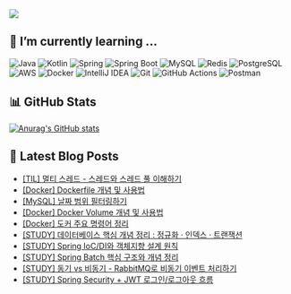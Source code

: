 <img src="https://capsule-render.vercel.app/api?type=waving&color=gradient&gradientColor=FFB6C1,E6E6FA,FFFACD&height=200&section=header&text=Welcome%20to%20chaewon's%20GITHUB%20!&fontSize=40&fontAlign=50&fontColor=ffffff&animation=fadeIn" />

## 🌱 I’m currently learning ...

<p>
  <!-- 언어 & 프레임워크 -->
  <img alt="Java" src="https://img.shields.io/badge/Java-007396?style=flat-square&logo=Java&logoColor=white"/>
  <img alt="Kotlin" src="https://img.shields.io/badge/Kotlin-0095D5?style=flat-square&logo=Kotlin&logoColor=white"/>
  <img alt="Spring" src="https://img.shields.io/badge/Spring-6DB33F?style=flat-square&logo=Spring&logoColor=white"/>
  <img alt="Spring Boot" src="https://img.shields.io/badge/Spring%20Boot-6DB33F?style=flat-square&logo=SpringBoot&logoColor=white"/>

  <!-- 데이터베이스 -->
  <img alt="MySQL" src="https://img.shields.io/badge/MySQL-4479A1?style=flat-square&logo=MySQL&logoColor=white"/>
  <img alt="Redis" src="https://img.shields.io/badge/Redis-DC382D?style=flat-square&logo=Redis&logoColor=white"/>
  <img alt="PostgreSQL" src="https://img.shields.io/badge/PostgreSQL-4169E1?style=flat-square&logo=PostgreSQL&logoColor=white"/>

  <!-- 클라우드 & 컨테이너 -->
  <img alt="AWS" src="https://img.shields.io/badge/AWS-232F3E?style=flat-square&logo=AmazonAWS&logoColor=white"/>
  <img alt="Docker" src="https://img.shields.io/badge/Docker-2496ED?style=flat-square&logo=Docker&logoColor=white"/>

  <!-- 개발 툴 & 버전 관리 -->
  <img alt="IntelliJ IDEA" src="https://img.shields.io/badge/IntelliJ%20IDEA-000000?style=flat-square&logo=IntelliJIDEA&logoColor=white"/>
  <img alt="Git" src="https://img.shields.io/badge/Git-F05032?style=flat-square&logo=Git&logoColor=white"/>
  <img alt="GitHub Actions" src="https://img.shields.io/badge/GitHub_Actions-2088FF?style=flat-square&logo=GitHubActions&logoColor=white"/>

  <!-- API 테스트 -->
  <img alt="Postman" src="https://img.shields.io/badge/Postman-FF6C37?style=flat-square&logo=Postman&logoColor=white"/>
</p>

## 📊 GitHub Stats

[![Anurag's GitHub stats](https://github-readme-stats.vercel.app/api?username=3uomlkh)](https://github.com/anuraghazra/github-readme-stats)

## 📕 Latest Blog Posts

<ul><li><a href='https://3uomlkh.tistory.com/403' target='_blank'>[TIL] 멀티 스레드 - 스레드와 스레드 풀 이해하기</a></li><li><a href='https://3uomlkh.tistory.com/402' target='_blank'>[Docker] Dockerfile 개념 및 사용법</a></li><li><a href='https://3uomlkh.tistory.com/401' target='_blank'>[MySQL] 날짜 범위 필터링하기</a></li><li><a href='https://3uomlkh.tistory.com/400' target='_blank'>[Docker] Docker Volume 개념 및 사용법</a></li><li><a href='https://3uomlkh.tistory.com/399' target='_blank'>[Docker] 도커 주요 명령어 정리</a></li><li><a href='https://3uomlkh.tistory.com/397' target='_blank'>[STUDY] 데이터베이스 핵심 개념 정리 : 정규화 &middot; 인덱스 &middot; 트랜잭션</a></li><li><a href='https://3uomlkh.tistory.com/396' target='_blank'>[STUDY] Spring IoC/DI와 객체지향 설계 원칙</a></li><li><a href='https://3uomlkh.tistory.com/395' target='_blank'>[STUDY] Spring Batch 핵심 구조와 개념 정리</a></li><li><a href='https://3uomlkh.tistory.com/394' target='_blank'>[STUDY] 동기 vs 비동기 - RabbitMQ로 비동기 이벤트 처리하기</a></li><li><a href='https://3uomlkh.tistory.com/393' target='_blank'>[STUDY] Spring Security + JWT 로그인/로그아웃 흐름</a></li></ul>